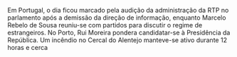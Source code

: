 Em Portugal, o dia ficou marcado pela audição da administração da RTP no parlamento após a demissão da direção de informação, enquanto Marcelo Rebelo de Sousa reuniu-se com partidos para discutir o regime de estrangeiros. No Porto, Rui Moreira pondera candidatar-se à Presidência da República. Um incêndio no Cercal do Alentejo manteve-se ativo durante 12 horas e cerca